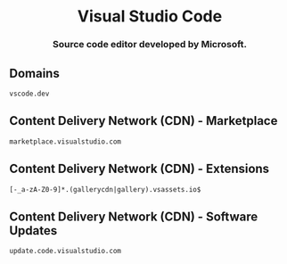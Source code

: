 <h1 align="center">Visual Studio Code</h1>
<h3 align="center">Source code editor developed by Microsoft.</h3>

## Domains

```
vscode.dev
```

## Content Delivery Network (CDN) - Marketplace

```
marketplace.visualstudio.com
```

## Content Delivery Network (CDN) - Extensions

```
[-_a-zA-Z0-9]*.(gallerycdn|gallery).vsassets.io$
```

## Content Delivery Network (CDN) - Software Updates

```
update.code.visualstudio.com
```
